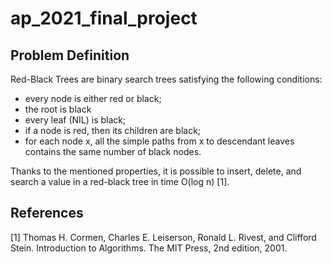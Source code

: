 # ap_2021_final_project

## Problem Definition
Red-Black Trees are binary search trees satisfying the following conditions:

- every node is either red or black;
- the root is black
- every leaf (NIL) is black;
- if a node is red, then its children are black;
- for each node x, all the simple paths from x to descendant leaves contains the same number of black nodes.

Thanks to the mentioned properties, it is possible to insert, delete, and search a value in a red-black tree in time O(log n) [1].

## References
<a id="1">[1]</a> 
Thomas H. Cormen, Charles E. Leiserson, Ronald L. Rivest, and Clifford Stein. 
Introduction to Algorithms. 
The MIT Press, 2nd edition, 2001.
